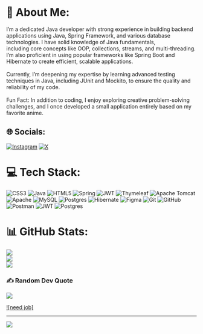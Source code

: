 # 💫 About Me:
I’m a dedicated Java developer with strong experience in building backend applications using Java, Spring Framework, and various database technologies. I have solid knowledge of Java fundamentals, <br>including core concepts like OOP, collections, streams, and multi-threading. I’m also proficient in using popular frameworks like Spring Boot and Hibernate to create efficient, scalable applications.<br><br>Currently, I’m deepening my expertise by learning advanced testing techniques in Java, including JUnit and Mockito, to ensure the quality and reliability of my code.<br><br>Fun Fact: In addition to coding, I enjoy exploring creative problem-solving challenges, and I once developed a small application entirely based on my favorite anime.


## 🌐 Socials:
[![Instagram](https://img.shields.io/badge/Instagram-%23E4405F.svg?logo=Instagram&logoColor=white)](https://instagram.com/@Wiliam_ra_artur) [![X](https://img.shields.io/badge/X-black.svg?logo=X&logoColor=white)](https://x.com/@WiliamRaArtur) 

# 💻 Tech Stack:
![CSS3](https://img.shields.io/badge/css3-%231572B6.svg?style=for-the-badge&logo=css3&logoColor=white) ![Java](https://img.shields.io/badge/java-%23ED8B00.svg?style=for-the-badge&logo=openjdk&logoColor=white) ![HTML5](https://img.shields.io/badge/html5-%23E34F26.svg?style=for-the-badge&logo=html5&logoColor=white) ![Spring](https://img.shields.io/badge/spring-%236DB33F.svg?style=for-the-badge&logo=spring&logoColor=white) ![JWT](https://img.shields.io/badge/JWT-black?style=for-the-badge&logo=JSON%20web%20tokens) ![Thymeleaf](https://img.shields.io/badge/Thymeleaf-%23005C0F.svg?style=for-the-badge&logo=Thymeleaf&logoColor=white) ![Apache Tomcat](https://img.shields.io/badge/apache%20tomcat-%23F8DC75.svg?style=for-the-badge&logo=apache-tomcat&logoColor=black) ![Apache](https://img.shields.io/badge/apache-%23D42029.svg?style=for-the-badge&logo=apache&logoColor=white) ![MySQL](https://img.shields.io/badge/mysql-4479A1.svg?style=for-the-badge&logo=mysql&logoColor=white) ![Postgres](https://img.shields.io/badge/postgres-%23316192.svg?style=for-the-badge&logo=postgresql&logoColor=white) ![Hibernate](https://img.shields.io/badge/Hibernate-59666C?style=for-the-badge&logo=Hibernate&logoColor=white) ![Figma](https://img.shields.io/badge/figma-%23F24E1E.svg?style=for-the-badge&logo=figma&logoColor=white) ![Git](https://img.shields.io/badge/git-%23F05033.svg?style=for-the-badge&logo=git&logoColor=white) ![GitHub](https://img.shields.io/badge/github-%23121011.svg?style=for-the-badge&logo=github&logoColor=white) ![Postman](https://img.shields.io/badge/Postman-FF6C37?style=for-the-badge&logo=postman&logoColor=white) ![JWT](https://img.shields.io/badge/JWT-black?style=for-the-badge&logo=JSON%20web%20tokens) ![Postgres](https://img.shields.io/badge/postgres-%23316192.svg?style=for-the-badge&logo=postgresql&logoColor=white)
# 📊 GitHub Stats:
![](https://github-readme-stats.vercel.app/api?username=ayazFromCentralAsia&theme=tokyonight&hide_border=false&include_all_commits=false&count_private=false)<br/>
![](https://github-readme-streak-stats.herokuapp.com/?user=ayazFromCentralAsia&theme=tokyonight&hide_border=false)<br/>
![](https://github-readme-stats.vercel.app/api/top-langs/?username=ayazFromCentralAsia&theme=tokyonight&hide_border=false&include_all_commits=false&count_private=false&layout=compact)

### ✍️ Random Dev Quote
![](https://quotes-github-readme.vercel.app/api?type=horizontal&theme=radical)

[![need job]](https://www.google.com/url?sa=i&url=https%3A%2F%2Fwww.facebook.com%2FMemesJob%2F&psig=AOvVaw0tt4IOSYurzSZWyRGLXc2z&ust=1725694139122000&source=images&cd=vfe&opi=89978449&ved=0CBQQjRxqFwoTCPiT4OTlrYgDFQAAAAAdAAAAABAE)

---
[![](https://visitcount.itsvg.in/api?id=ayazFromCentralAsia&icon=0&color=0)](https://visitcount.itsvg.in)

<!-- Proudly created with GPRM ( https://gprm.itsvg.in ) -->
